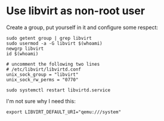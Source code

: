 # Use libvirt as non-root user

Create a group, put yourself in it and configure some respect:

```
sudo getent group | grep libvirt
sudo usermod -a -G libvirt $(whoami)
newgrp libvirt
id $(whoami)

# uncomment the following two lines
# /etc/libvirt/libvirtd.conf
unix_sock_group = "libvirt"
unix_sock_rw_perms = "0770"

sudo systemctl restart libvirtd.service
```

I'm not sure why I need this:

```shell
export LIBVIRT_DEFAULT_URI="qemu:///system"
```
